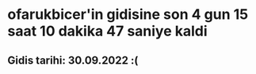 # ofarukbicer'in gidisine son 4 gun 15 saat 10 dakika 47 saniye kaldi

## Gidis tarihi: 30.09.2022 :(
